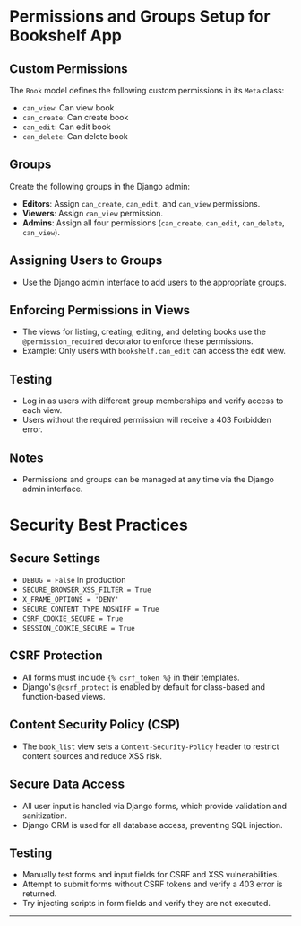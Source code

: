 # Permissions and Groups Setup for Bookshelf App

## Custom Permissions
The `Book` model defines the following custom permissions in its `Meta` class:
- `can_view`: Can view book
- `can_create`: Can create book
- `can_edit`: Can edit book
- `can_delete`: Can delete book

## Groups
Create the following groups in the Django admin:
- **Editors**: Assign `can_create`, `can_edit`, and `can_view` permissions.
- **Viewers**: Assign `can_view` permission.
- **Admins**: Assign all four permissions (`can_create`, `can_edit`, `can_delete`, `can_view`).

## Assigning Users to Groups
- Use the Django admin interface to add users to the appropriate groups.

## Enforcing Permissions in Views
- The views for listing, creating, editing, and deleting books use the `@permission_required` decorator to enforce these permissions.
- Example: Only users with `bookshelf.can_edit` can access the edit view.

## Testing
- Log in as users with different group memberships and verify access to each view.
- Users without the required permission will receive a 403 Forbidden error.

## Notes
- Permissions and groups can be managed at any time via the Django admin interface. 

# Security Best Practices

## Secure Settings
- `DEBUG = False` in production
- `SECURE_BROWSER_XSS_FILTER = True`
- `X_FRAME_OPTIONS = 'DENY'`
- `SECURE_CONTENT_TYPE_NOSNIFF = True`
- `CSRF_COOKIE_SECURE = True`
- `SESSION_COOKIE_SECURE = True`

## CSRF Protection
- All forms must include `{% csrf_token %}` in their templates.
- Django's `@csrf_protect` is enabled by default for class-based and function-based views.

## Content Security Policy (CSP)
- The `book_list` view sets a `Content-Security-Policy` header to restrict content sources and reduce XSS risk.

## Secure Data Access
- All user input is handled via Django forms, which provide validation and sanitization.
- Django ORM is used for all database access, preventing SQL injection.

## Testing
- Manually test forms and input fields for CSRF and XSS vulnerabilities.
- Attempt to submit forms without CSRF tokens and verify a 403 error is returned.
- Try injecting scripts in form fields and verify they are not executed.

--- 